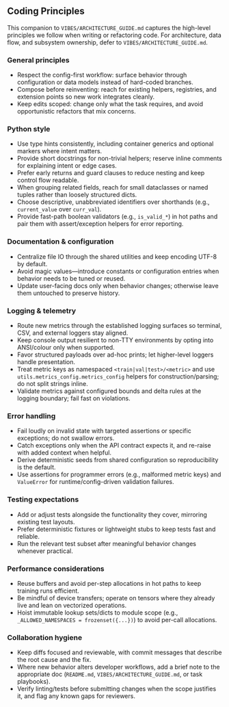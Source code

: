## Coding Principles

This companion to `VIBES/ARCHITECTURE_GUIDE.md` captures the high-level principles we follow when writing or refactoring code. For architecture, data flow, and subsystem ownership, defer to `VIBES/ARCHITECTURE_GUIDE.md`.

### General principles
- Respect the config-first workflow: surface behavior through configuration or data models instead of hard-coded branches.
- Compose before reinventing: reach for existing helpers, registries, and extension points so new work integrates cleanly.
- Keep edits scoped: change only what the task requires, and avoid opportunistic refactors that mix concerns.

### Python style
- Use type hints consistently, including container generics and optional markers where intent matters.
- Provide short docstrings for non-trivial helpers; reserve inline comments for explaining intent or edge cases.
- Prefer early returns and guard clauses to reduce nesting and keep control flow readable.
- When grouping related fields, reach for small dataclasses or named tuples rather than loosely structured dicts.
- Choose descriptive, unabbreviated identifiers over shorthands (e.g., `current_value` over `curr_val`).
- Provide fast-path boolean validators (e.g., `is_valid_*`) in hot paths and pair them with assert/exception helpers for error reporting.

### Documentation & configuration
- Centralize file IO through the shared utilities and keep encoding UTF-8 by default.
- Avoid magic values—introduce constants or configuration entries when behavior needs to be tuned or reused.
- Update user-facing docs only when behavior changes; otherwise leave them untouched to preserve history.

### Logging & telemetry
- Route new metrics through the established logging surfaces so terminal, CSV, and external loggers stay aligned.
- Keep console output resilient to non-TTY environments by opting into ANSI/colour only when supported.
- Favor structured payloads over ad-hoc prints; let higher-level loggers handle presentation.
- Treat metric keys as namespaced `<train|val|test>/<metric>` and use `utils.metrics_config.metrics_config` helpers for construction/parsing; do not split strings inline.
- Validate metrics against configured bounds and delta rules at the logging boundary; fail fast on violations.

### Error handling
- Fail loudly on invalid state with targeted assertions or specific exceptions; do not swallow errors.
- Catch exceptions only when the API contract expects it, and re-raise with added context when helpful.
- Derive deterministic seeds from shared configuration so reproducibility is the default.
- Use assertions for programmer errors (e.g., malformed metric keys) and `ValueError` for runtime/config-driven validation failures.

### Testing expectations
- Add or adjust tests alongside the functionality they cover, mirroring existing test layouts.
- Prefer deterministic fixtures or lightweight stubs to keep tests fast and reliable.
- Run the relevant test subset after meaningful behavior changes whenever practical.

### Performance considerations
- Reuse buffers and avoid per-step allocations in hot paths to keep training runs efficient.
- Be mindful of device transfers; operate on tensors where they already live and lean on vectorized operations.
- Hoist immutable lookup sets/dicts to module scope (e.g., `_ALLOWED_NAMESPACES = frozenset({...})`) to avoid per-call allocations.

### Collaboration hygiene
- Keep diffs focused and reviewable, with commit messages that describe the root cause and the fix.
- Where new behavior alters developer workflows, add a brief note to the appropriate doc (`README.md`, `VIBES/ARCHITECTURE_GUIDE.md`, or task playbooks).
- Verify linting/tests before submitting changes when the scope justifies it, and flag any known gaps for reviewers.
